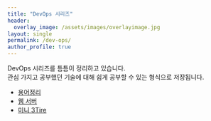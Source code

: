 ```yaml
---
title: "DevOps 시리즈"
header:
  overlay_image: /assets/images/overlayimage.jpg
layout: single
permalink: /dev-ops/
author_profile: true
---
```

DevOps 시리즈를 틈틈이 정리하고 있습니다.  
관심 가지고 공부했던 기술에 대해 쉽게 공부할 수 있는 형식으로 저장됩니다.

- [용어정리](/devops/devops_1)
- [웹 서버](/devops/devops_2)
- [미니 3Tire](/devops/devops_3)
